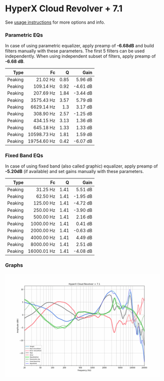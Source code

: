 # HyperX Cloud Revolver + 7.1
See [usage instructions](https://github.com/jaakkopasanen/AutoEq#usage) for more options and info.

### Parametric EQs
In case of using parametric equalizer, apply preamp of **-6.68dB** and build filters manually
with these parameters. The first 5 filters can be used independently.
When using independent subset of filters, apply preamp of **-6.68 dB**.

| Type    | Fc          |    Q | Gain     |
|--------:|------------:|-----:|---------:|
| Peaking | 21.02 Hz    | 0.85 | 5.96 dB  |
| Peaking | 109.14 Hz   | 0.92 | -4.61 dB |
| Peaking | 207.69 Hz   | 1.84 | -3.44 dB |
| Peaking | 3575.43 Hz  | 3.57 | 5.79 dB  |
| Peaking | 6629.14 Hz  | 1.3  | 3.17 dB  |
| Peaking | 308.90 Hz   | 2.57 | -1.25 dB |
| Peaking | 434.15 Hz   | 3.13 | 1.36 dB  |
| Peaking | 645.18 Hz   | 1.33 | 1.33 dB  |
| Peaking | 10598.73 Hz | 1.81 | 1.59 dB  |
| Peaking | 19754.60 Hz | 0.42 | -6.07 dB |

### Fixed Band EQs
In case of using fixed band (also called graphic) equalizer, apply preamp of **-5.20dB**
(if available) and set gains manually with these parameters.

| Type    | Fc          |    Q | Gain     |
|--------:|------------:|-----:|---------:|
| Peaking | 31.25 Hz    | 1.41 | 5.51 dB  |
| Peaking | 62.50 Hz    | 1.41 | -1.95 dB |
| Peaking | 125.00 Hz   | 1.41 | -4.72 dB |
| Peaking | 250.00 Hz   | 1.41 | -3.90 dB |
| Peaking | 500.00 Hz   | 1.41 | 2.16 dB  |
| Peaking | 1000.00 Hz  | 1.41 | 0.41 dB  |
| Peaking | 2000.00 Hz  | 1.41 | -0.63 dB |
| Peaking | 4000.00 Hz  | 1.41 | 4.49 dB  |
| Peaking | 8000.00 Hz  | 1.41 | 2.51 dB  |
| Peaking | 16000.01 Hz | 1.41 | -4.08 dB |

### Graphs
![](./HyperX%20Cloud%20Revolver%20+%207.1.png)